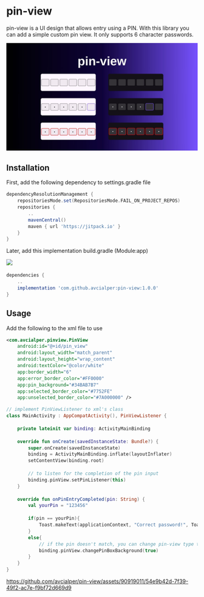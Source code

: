 # pin-view
pin-view is a UI design that allows entry using a PIN. With this library you can add a simple custom pin view. It only supports 6 character passwords.

![pin view](images/pinview.jpg)

## Installation
First, add the following dependency to settings.gradle file
```gradle
dependencyResolutionManagement {
    repositoriesMode.set(RepositoriesMode.FAIL_ON_PROJECT_REPOS)
    repositories {
        ..
        mavenCentral()
        maven { url 'https://jitpack.io' }
    }
}
```
Later, add this implementation build.gradle (Module:app)

[![](https://jitpack.io/v/avcialper/pin-view.svg)](https://jitpack.io/#avcialper/pin-view)

```gradle
dependencies {
    ..
    implementation 'com.github.avcialper:pin-view:1.0.0'
}
```

## Usage
Add the following to the xml file to use
```xml
<com.avcialper.pinview.PinView
    android:id="@+id/pin_view"
    android:layout_width="match_parent"
    android:layout_height="wrap_content"
    android:textColor="@color/white"
    app:border_width="6"
    app:error_border_color="#FF0000"
    app:pin_background="#34BAB7B7"
    app:selected_border_color="#7752FE"
    app:unselected_border_color="#7A000000" />
```
```kotlin
// implement PinViewListener to xml's class
class MainActivity : AppCompatActivity(), PinViewListener {

    private lateinit var binding: ActivityMainBinding

    override fun onCreate(savedInstanceState: Bundle?) {
        super.onCreate(savedInstanceState)
        binding = ActivityMainBinding.inflate(layoutInflater)
        setContentView(binding.root)

        // to listen for the completion of the pin input
        binding.pinView.setPinListener(this)
    }

    override fun onPinEntryCompleted(pin: String) {
        val yourPin = "123456"

        if(pin == yourPin){
            Toast.makeText(applicationContext, "Correct password!", Toast.LENGTH_SHORT).show()
        }
        else{
            // if the pin doesn't match, you can change pin-view type to error
            binding.pinView.changePinBoxBackground(true)
        }
    }
}
```

https://github.com/avcialper/pin-view/assets/90919011/54e9b42d-7f39-49f2-ac7e-f9bf72d669d9

